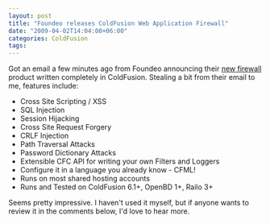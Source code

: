```yaml
---
layout: post
title: "Foundeo releases ColdFusion Web Application Firewall"
date: "2009-04-02T14:04:00+06:00"
categories: ColdFusion 
tags: 
---
```


Got an email a few minutes ago from Foundeo announcing their <a href="http://foundeo.com/security/">new firewall</a> product written completely in ColdFusion. Stealing a bit from their email to me, features include:

<ul>
<li>Cross Site Scripting / XSS
<li>SQL Injection
<li>Session Hijacking
<li>Cross Site Request Forgery
<li>CRLF Injection
<li>Path Traversal Attacks
<li>Password Dictionary Attacks
<li>Extensible CFC API for writing your own Filters and Loggers
<li>Configure it in a language you already know - CFML!
<li>Runs on most shared hosting accounts
<li>Runs and Tested on ColdFusion 6.1+, OpenBD 1+, Railo 3+
</ul>

Seems pretty impressive. I haven't used it myself, but if anyone wants to review it in the comments below, I'd love to hear more.